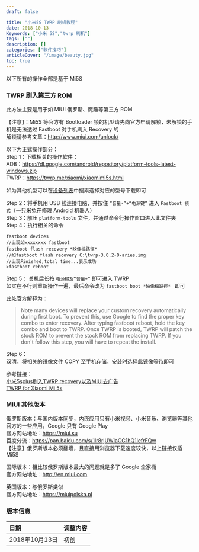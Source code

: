 ```yaml
---
draft: false

title: "小米5S TWRP 刷机教程"
date: 2018-10-13
Keywords: ["小米 5S","twrp 刷机"]
tags: [""]
description: []
categories: ["软件技巧"]
articleCover: "/image/beauty.jpg"
toc: true
---
```




以下所有的操作全部是基于 Mi5S

### TWRP 刷入第三方 ROM
此方法主要是用于如 MIUI 俄罗斯、魔趣等第三方 ROM  

【注意】：Mi5S 等官方有 Bootloader 锁的机型请先向官方申请解锁，未解锁的手机是无法透过 Fastboot 对手机刷入 Recovery 的  
解锁请参考文章：http://www.miui.com/unlock/

以下为正式操作部分：  
Step 1：下载相关的操作软件：     
ADB：https://dl.google.com/android/repository/platform-tools-latest-windows.zip  
TWRP：https://twrp.me/xiaomi/xiaomimi5s.html  

如为其他机型可以在[设备列表](https://twrp.me/Devices/)中搜索选择对应的型号下载即可  

Step 2：将手机用 USB 线连接电脑，并按住 `“音量-”+“电源键”` 进入  `Fastboot 模式`（一只米兔在修理 Android 机器人）  
Step 3：解压 `platform-tools` 文件，并通过命令行操作窗口进入此文件夹  
Step 4：执行相关的命令  

```batch
fastboot devices
//出现如xxxxxxxx fastboot
fastboot flash recovery *映像檔路徑*  
//如fastboot flash recovery C:\twrp-3.0.2-0-aries.img
//出现Finished,total time...表示成功
>fastboot reboot
```

Step 5： 
关机后长按 `电源键及“音量+”` 即可进入 TWRP  
如实在不行则重新操作一遍，最后命令改为 `fastboot boot *映像檔路徑* ` 即可  

此处官方解释为：  

>Note many devices will replace your custom recovery automatically during first boot. To prevent this, use Google to find the proper key combo to enter recovery. After typing fastboot reboot, hold the key combo and boot to TWRP. Once TWRP is booted, TWRP will patch the stock ROM to prevent the stock ROM from replacing TWRP. If you don't follow this step, you will have to repeat the install.

Step 6：  
双清，将相关的镜像文件 COPY 至手机存储，安装时选择此镜像等待即可  

参考链接：  
[小米5splus刷入TWRP recovery以及MIUI去广告](https://www.jianshu.com/p/c348d419023b)   
[TWRP for Xiaomi Mi 5s](https://twrp.me/xiaomi/xiaomimi5s.html)



### MIUI 其他版本
俄罗斯版本：与国内版本同步，内嵌应用只有小米视频、小米音乐、浏览器等其他官方的一些应用，Google 只有 Google Play  
官方网站地址：https://miui.su  
百度分流：https://pan.baidu.com/s/1Ir8rjUWIaCC1hQ1lefrFQw   
【注意】俄罗斯版本必须翻墙，且直接用浏览器下载速度较快，以上链接仅适 Mi5S  


国际版本：相比较俄罗斯版本最大的问题就是多了 Google 全家桶  
官方网站地址：http://en.miui.com  

英国版本：与俄罗斯类似  
官方网站地址：https://miuipolska.pl  


### 版本信息
|日期|调整内容|
|:--|:--|
|2018年10月13日|初创|
 